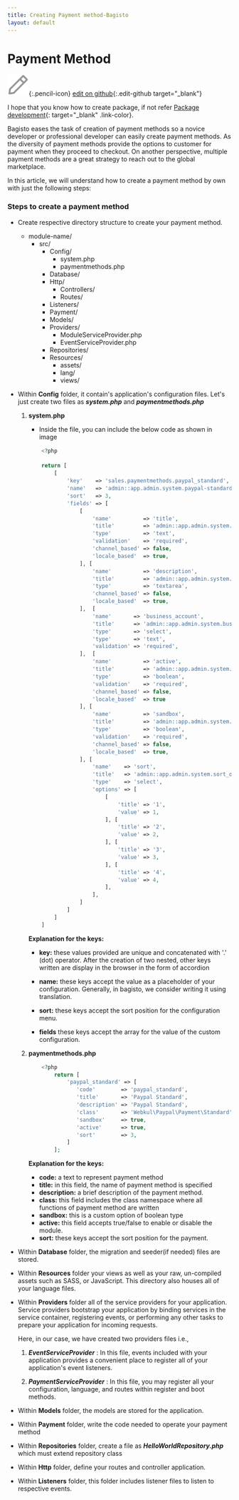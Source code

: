 ```yaml
---
title: Creating Payment method-Bagisto
layout: default
---
```


# Payment Method

![](assets/images/icons/Icon-Pencil-Large.svg){:.pencil-icon}
[edit on github](https://github.com/bagisto/bagisto-docs/blob/master/create_payment_method.md){:.edit-github target="\_blank"}

I hope that you know how to create package, if not refer [Package development](create_package.md){: target="\_blank" .link-color}.

Bagisto eases the task of creation of payment methods so a novice developer or professional developer can easily create payment methods. As the diversity of payment methods provide the options to customer for payment when they proceed to checkout. On another perspective, multiple payment methods are a great strategy to reach out to the global marketplace.

In this article, we will understand how to create a payment method by own with just the following steps:

### Steps to create a payment method

- Create respective directory structure to create your payment method.

    - module-name/
        - src/
            - Config/
                - system.php
                - paymentmethods.php
            - Database/
            - Http/
                - Controllers/
                - Routes/
            - Listeners/
            - Payment/
            - Models/
            - Providers/
                - ModuleServiceProvider.php
                - EventServiceProvider.php
            - Repositories/
            - Resources/
                - assets/
                - lang/
                - views/

- Within **Config** folder, it contain's application's configuration files. Let's just create two files as **_system.php_** and **_paymentmethods.php_**

   1. <b>system.php</b>



        - Inside the file, you can include the below code as shown in image

        ```php
            <?php

            return [
                [
                    'key'    => 'sales.paymentmethods.paypal_standard',
                    'name'   => 'admin::app.admin.system.paypal-standard',
                    'sort'   => 3,
                    'fields' => [
                        [
                            'name'          => 'title',
                            'title'         => 'admin::app.admin.system.title',
                            'type'          => 'text',
                            'validation'    => 'required',
                            'channel_based' => false,
                            'locale_based'  => true,
                        ], [
                            'name'          => 'description',
                            'title'         => 'admin::app.admin.system.description',
                            'type'          => 'textarea',
                            'channel_based' => false,
                            'locale_based'  => true,
                        ],  [
                            'name'       => 'business_account',
                            'title'      => 'admin::app.admin.system.business-account',
                            'type'       => 'select',
                            'type'       => 'text',
                            'validation' => 'required',
                        ],  [
                            'name'          => 'active',
                            'title'         => 'admin::app.admin.system.status',
                            'type'          => 'boolean',
                            'validation'    => 'required',
                            'channel_based' => false,
                            'locale_based'  => true
                        ], [
                            'name'          => 'sandbox',
                            'title'         => 'admin::app.admin.system.sandbox',
                            'type'          => 'boolean',
                            'validation'    => 'required',
                            'channel_based' => false,
                            'locale_based'  => true,
                        ], [
                            'name'    => 'sort',
                            'title'   => 'admin::app.admin.system.sort_order',
                            'type'    => 'select',
                            'options' => [
                                [
                                    'title' => '1',
                                    'value' => 1,
                                ], [
                                    'title' => '2',
                                    'value' => 2,
                                ], [
                                    'title' => '3',
                                    'value' => 3,
                                ], [
                                    'title' => '4',
                                    'value' => 4,
                                ],
                            ],
                        ]
                    ]
                ]
            ]
        ```

        <!-- ![system-configuration](assets/images/Bagisto_Docs_Images/payment-config-1.png){: .screenshot-dimension .center} -->

        <b>Explanation for the keys:</b>

        - <b>key:</b> these values provided are unique and concatenated with '.' (dot) operator. After the creation of two nested, other keys written are display in the browser in the form of accordion

        - <b>name:</b> these keys accept the value as a placeholder of your configuration. Generally, in bagisto, we consider writing it using translation.

        - <b>sort:</b> these keys accept the sort position for the configuration menu.

        - <b>fields</b> these keys accept the array for the value of the custom configuration.


    2. <b>paymentmethods.php</b>

        <!-- ![payment-method-configuration](assets/images/Bagisto_Docs_Images/payment-config-2.png){:  .screenshot-dimension .center} -->

        ```php
            <?php
                return [
                    'paypal_standard' => [
                       'code'        => 'paypal_standard',
                       'title'       => 'Paypal Standard',
                       'description' => 'Paypal Standard',
                       'class'       => 'Webkul\Paypal\Payment\Standard',
                       'sandbox'     => true,
                       'active'      => true,
                       'sort'        => 3,
                    ]
                ];
        ```

        <b>Explanation for the keys:</b>

        - <b>code:</b> a text to represent payment method
        - <b>title:</b> in this field, the name of payment method is specified
        - <b>description:</b> a brief description of the payment method.
        - <b>class:</b> this field includes the class namespace where all functions of payment method are written
        - <b>sandbox:</b> this is a custom option of boolean type
        - <b>active:</b> this field accepts true/false to enable or disable the module.
        - <b>sort:</b> these keys accept the sort position for the payment.

- Within **Database** folder, the migration and seeder(if needed) files are stored.

- Within **Resources** folder your views as well as your raw, un-compiled assets such as SASS, or JavaScript. This directory also houses all of your language files.

- Within **Providers** folder all of the service providers for your application. Service providers bootstrap your application by binding services in the service container, registering events, or performing any other tasks to prepare your application for incoming requests.

  Here, in our case, we have created two providers files i.e.,

  1. **_EventServiceProvider_** : In this file, events included with your application provides a convenient place to register all of your application's event listeners.

  2. **_PaymentServiceProvider_** : In this file, you may register all your configuration, language, and routes within register and boot methods.

* Within **Models** folder, the models are stored for the application.

* Within **Payment** folder, write the code needed to operate your payment method

* Within **Repositories** folder, create a file as **_HelloWorldRepository.php_** which must extend repository class

* Within **Http** folder, define your routes and controller application.

* Within **Listeners** folder, this folder includes listener files to listen to respective events.
